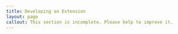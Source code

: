 ```yaml
---
title: Developing an Extension
layout: page
callout: This section is incomplete. Please help to improve it.
---
```


